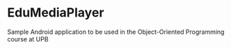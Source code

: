 # EduMediaPlayer
Sample Android application to be used in the Object-Oriented Programming course at UPB
